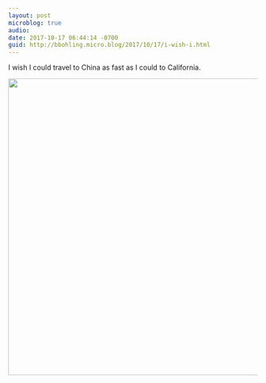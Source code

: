 ```yaml
---
layout: post
microblog: true
audio: 
date: 2017-10-17 06:44:14 -0700
guid: http://bbohling.micro.blog/2017/10/17/i-wish-i.html
---
```

I wish I could travel to China as fast as I could to California.

<img src="http://micro.brandonbohling.com/uploads/2017/1a2dfaf442.jpg" width="600" height="600" />

